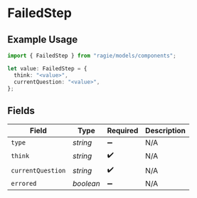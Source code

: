 # FailedStep

## Example Usage

```typescript
import { FailedStep } from "ragie/models/components";

let value: FailedStep = {
  think: "<value>",
  currentQuestion: "<value>",
};
```

## Fields

| Field              | Type               | Required           | Description        |
| ------------------ | ------------------ | ------------------ | ------------------ |
| `type`             | *string*           | :heavy_minus_sign: | N/A                |
| `think`            | *string*           | :heavy_check_mark: | N/A                |
| `currentQuestion`  | *string*           | :heavy_check_mark: | N/A                |
| `errored`          | *boolean*          | :heavy_minus_sign: | N/A                |
